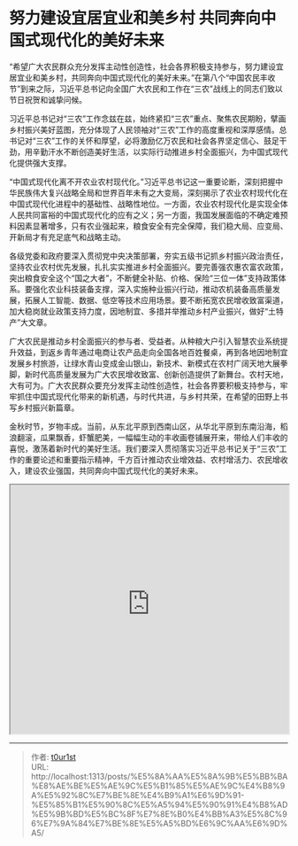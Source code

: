 # 努力建设宜居宜业和美乡村 共同奔向中国式现代化的美好未来


“希望广大农民群众充分发挥主动性创造性，社会各界积极支持参与，努力建设宜居宜业和美乡村，共同奔向中国式现代化的美好未来。”在第八个“中国农民丰收节”到来之际，习近平总书记向全国广大农民和工作在“三农”战线上的同志们致以节日祝贺和诚挚问候。

习近平总书记对“三农”工作念兹在兹，始终紧扣“三农”重点、聚焦农民期盼，擘画乡村振兴美好蓝图，充分体现了人民领袖对“三农”工作的高度重视和深厚感情。总书记对“三农”工作的关怀和厚望，必将激励亿万农民和社会各界坚定信心、鼓足干劲，用辛勤汗水不断创造美好生活，以实际行动推进乡村全面振兴，为中国式现代化提供强大支撑。

“中国式现代化离不开农业农村现代化。”习近平总书记这一重要论断，深刻把握中华民族伟大复兴战略全局和世界百年未有之大变局，深刻揭示了农业农村现代化在中国式现代化进程中的基础性、战略性地位。一方面，农业农村现代化是实现全体人民共同富裕的中国式现代化的应有之义；另一方面，我国发展面临的不确定难预料因素显著增多，只有农业强起来，粮食安全有完全保障，我们稳大局、应变局、开新局才有充足底气和战略主动。

各级党委和政府要深入贯彻党中央决策部署，夯实五级书记抓乡村振兴政治责任，坚持农业农村优先发展，扎扎实实推进乡村全面振兴。要完善强农惠农富农政策，突出粮食安全这个“国之大者”，不断健全补贴、价格、保险“三位一体”支持政策体系。要强化农业科技装备支撑，深入实施种业振兴行动，推动农机装备高质量发展，拓展人工智能、数据、低空等技术应用场景。要不断拓宽农民增收致富渠道，加大稳岗就业政策支持力度，因地制宜、多措并举推动乡村产业振兴，做好“土特产”大文章。

广大农民是推动乡村全面振兴的参与者、受益者。从种粮大户引入智慧农业系统提升效益，到返乡青年通过电商让农产品走向全国各地百姓餐桌，再到各地因地制宜发展乡村旅游，让绿水青山变成金山银山，新技术、新模式在农村广阔天地大展拳脚，新时代高质量发展为广大农民增收致富、创新创造提供了新舞台。农村天地，大有可为。广大农民群众要充分发挥主动性创造性，社会各界要积极支持参与，牢牢抓住中国式现代化带来的新机遇，与时代共进，与乡村共荣，在希望的田野上书写乡村振兴新篇章。

金秋时节，岁物丰成。当前，从东北平原到西南山区，从华北平原到东南沿海，稻浪翻滚，瓜果飘香，虾蟹肥美，一幅幅生动的丰收画卷铺展开来，带给人们丰收的喜悦，激荡着新时代的美好生活。我们要深入贯彻落实习近平总书记关于“三农”工作的重要论述和重要指示精神，千方百计推动农业增效益、农村增活力、农民增收入，建设农业强国，共同奔向中国式现代化的美好未来。

<iframe
    width="100%"
    height="450"
    src="https://content-static.cctvnews.cctv.com/snow-book/index.html?item_id=4559890614488004057"
></iframe>

---

> 作者: [t0ur1st](https://github.com/tyd2000)  
> URL: http://localhost:1313/posts/%E5%8A%AA%E5%8A%9B%E5%BB%BA%E8%AE%BE%E5%AE%9C%E5%B1%85%E5%AE%9C%E4%B8%9A%E5%92%8C%E7%BE%8E%E4%B9%A1%E6%9D%91-%E5%85%B1%E5%90%8C%E5%A5%94%E5%90%91%E4%B8%AD%E5%9B%BD%E5%BC%8F%E7%8E%B0%E4%BB%A3%E5%8C%96%E7%9A%84%E7%BE%8E%E5%A5%BD%E6%9C%AA%E6%9D%A5/  

